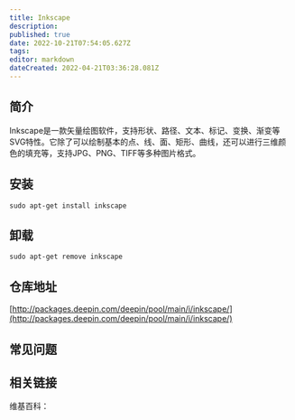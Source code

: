 ```yaml
---
title: Inkscape
description: 
published: true
date: 2022-10-21T07:54:05.627Z
tags: 
editor: markdown
dateCreated: 2022-04-21T03:36:28.081Z
---
```


## 简介

Inkscape是一款矢量绘图软件，支持形状、路径、文本、标记、变换、渐变等SVG特性。它除了可以绘制基本的点、线、面、矩形、曲线，还可以进行三维颜色的填充等，支持JPG、PNG、TIFF等多种图片格式。

## 安装

`sudo apt-get install inkscape`

## 卸载

`sudo apt-get remove inkscape`

## 仓库地址

[http://packages.deepin.com/deepin/pool/main/i/inkscape/](http://packages.deepin.com/deepin/pool/main/i/inkscape/)

## 常见问题

## 相关链接

维基百科：
